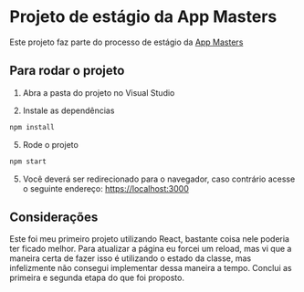 # Projeto de estágio da App Masters

Este projeto faz parte do processo de estágio da [App Masters](https://appmasters.io/en/)

## Para rodar o projeto

1. Abra a pasta do projeto no Visual Studio

2. Instale as dependências
```bash
npm install
```
5. Rode o projeto
```bash
npm start 
```
5.  Você deverá ser redirecionado para o navegador, caso contrário acesse o seguinte endereço: [https://localhost:3000](https://localhost:3000)

## Considerações

Este foi meu primeiro projeto utilizando React, bastante coisa nele poderia 
ter ficado melhor. Para atualizar a página eu forcei um reload, mas vi que a
maneira certa de fazer isso é utilizando o estado da classe, mas infelizmente
não consegui implementar dessa maneira a tempo.
Conclui as primeira e segunda etapa do que foi proposto.
